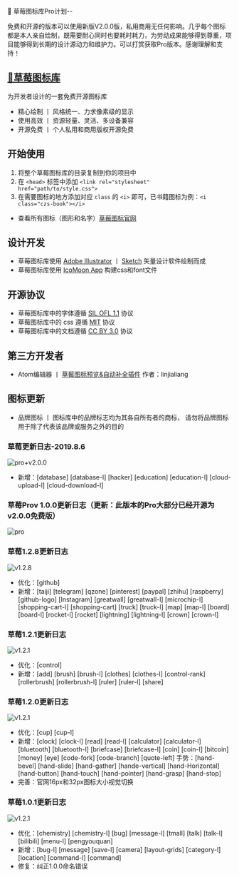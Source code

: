 
🎁 草莓图标库Pro计划-- 

免费和开源的版本可以使用新版V2.0.0版，私用商用无任何影响。几乎每个图标都是本人亲自绘制，既需要耐心同时也要耗时耗力，为劳动成果能够得到尊重，项目能够得到长期的设计源动力和维护力。可以打赏获取Pro版本。感谢理解和支持！


## [🍓草莓图标库](http://chuangzaoshi.com/icon/)

为开发者设计的一套免费开源图标库

- 精心绘制 丨 风格统一、力求像素级的显示
- 使用高效 丨 资源轻量、灵活、多设备兼容
- 开源免费 丨 个人私用和商用版权开源免费

## 开始使用

1. 将整个草莓图标库的目录复制到你的项目中 
2. 在 `<head>` 标签中添加 `<link rel="stylesheet" href="path/to/style.css">` 
3. 在需要图标的地方添加对应 `class` 的 `<i>` 即可，已书籍图标为例：`<i class="czs-book"></i>`

- 查看所有图标（图形和名字）[草莓图标官网](http://chuangzaoshi.com/icon/)

## 设计开发

- 草莓图标库使用 [Adobe Illustrator](http://www.adobe.com/cn/products/illustrator.html) 丨 [Sketch](https://www.sketchapp.com/) 矢量设计软件绘制而成
- 草莓图标库使用 [IcoMoon App](https://icomoon.io/#app-features) 构建css和font文件

## 开源协议

- 草莓图标库中的字体遵循 [SIL OFL 1.1](http://scripts.sil.org/OFL) 协议
- 草莓图标库中的 css 遵循 [MIT](https://opensource.org/licenses/mit-license.html) 协议
- 草莓图标库中的文档遵循 [CC BY 3.0](http://creativecommons.org/licenses/by/3.0/) 协议

## 第三方开发者

- Atom编辑器 丨 [草莓图标预览&自动补全插件](https://atom.io/packages/atom-autocomplete-caomei)  作者：linjialiang

## 图标更新

- 品牌图标 丨 图标库中的品牌标志均为其各自所有者的商标，
请勿将品牌图标用于除了代表该品牌或服务之外的目的

### 草莓更新日志-2019.8.6
![pro+v2.0.0](http://tva1.sinaimg.cn/large/0060lm7Tly1g5pnjf90ytj30jg03zjrb.jpg)
- 新增：[database] [database-l] [hacker] [education] [education-l] [cloud-upload-l] [cloud-download-l] 

### 草莓Prov 1.0.0更新日志（更新：此版本的Pro大部分已经开源为v2.0.0免费版）
![pro](https://i.v2ex.co/qNtQzZ66.png)

### 草莓1.2.8更新日志
![v1.2.8](http://tva1.sinaimg.cn/large/0060lm7Tly1g5poz89xr0j30jg0ao3yy.jpg)
- 优化：[github] 
- 新增：[taiji] [telegram] [qzone] [pinterest] [paypal] [zhihu] [raspberry] [github-logo] [Instagram] [greatwall] [greatwall-l] [microchip-l] [shopping-cart-l] [shopping-cart] [truck] [truck-l] [map] [map-l] [board] [board-l] [rocket-l] [rocket] [lightning] [lightning-l] [crown] [crown-l] 

### 草莓1.2.1更新日志
![v1.2.1](http://tva1.sinaimg.cn/large/0060lm7Tly1g5poyx9c5sj30jg06a748.jpg)
- 优化：[control] 
- 新增：[add] [brush] [brush-l] [clothes] [clothes-l] [control-rank] [rollerbrush] [rollerbrush-l] [ruler] [ruler-l] [share]

### 草莓1.2.0更新日志
![v1.2.1](http://tva1.sinaimg.cn/large/0060lm7Tly1g5poyjvh4vj30jg0axdg9.jpg)
- 优化：[cup] [cup-l]
- 新增：[clock] [clock-l] [read] [read-l] [calculator] [calculator-l] [bluetooth] [bluetooth-l] [briefcase] [briefcase-l] [coin] [coin-l] [bitcoin] [money] [eye] [code-fork] [code-branch] [quote-left]  手势：[hand-bevel] [hand-slide] [hand-gather] [hande-vertical] [hand-Horizontal] [hand-button] [hand-touch] [hand-pointer] [hand-grasp] [hand-stop] 
- 完善：官网16px和32px图标大小视觉切换

### 草莓1.0.1更新日志
![v1.2.1](http://tva1.sinaimg.cn/large/0060lm7Tly1g5poy2grgnj30jg0880sw.jpg)
- 优化：[chemistry] [chemistry-l] [bug] [message-l] [tmall] [talk] [talk-l] [bilibili] [menu-l] [pengyouquan]
- 新增：[bug-l] [message] [save-l] [camera] [layout-grids] [category-l] [location] [command-l] [command]
- 修复：纠正1.0.0命名错误

